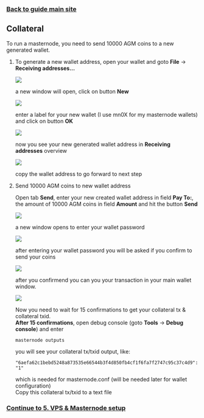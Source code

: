 ### **[Back to guide main site](readme.md)**

## Collateral
To run a masternode, you need to send 10000 AGM coins to a new generated wallet.

1. To generate a new wallet address, open your wallet and goto **File** -> **Receiving addresses...**

    <img src="https://node-support.network/coins/argo/mn-guide/collateral/1.png">
    
    a new window will open, click on button **New**
    
    <img src="https://node-support.network/coins/argo/mn-guide/collateral/2.png">

    enter a label for your new wallet (I use mn0X for my masternode wallets) and click on button **OK**

    <img src="https://node-support.network/coins/argo/mn-guide/collateral/3.png">

    now you see your new generated wallet address in **Receiving addresses** overview

    <img src="https://node-support.network/coins/argo/mn-guide/collateral/4.png">
    
    copy the wallet address to go forward to next step

2. Send 10000 AGM coins to new wallet address

    Open tab **Send**, enter your new created wallet address in field **Pay To:**, the amount of 10000 AGM coins in field **Amount** and    hit the button **Send**
    
    <img src="https://node-support.network/coins/argo/mn-guide/collateral/5.png">
    
    a new window opens to enter your wallet password
    
    <img src="https://node-support.network/coins/argo/mn-guide/collateral/6.png">
    
    after entering your wallet password you will be asked if you confirm to send your coins
    
    <img src="https://node-support.network/coins/argo/mn-guide/collateral/7.png">
    
    after you confirmend you can you your transaction in your main wallet window.
    
    <img src="https://node-support.network/coins/argo/mn-guide/collateral/8.png">
    
    Now you need to wait for 15 confirmations to get your collateral tx & collateral txid.\
    **After 15 confirmations**, open debug console (goto **Tools** -> **Debug console**) and enter
    
    `masternode outputs`
    
    you will see your collateral tx/txid output, like:
    
    `"6aefa62c1bebd5248a873535e66544b3f4d850fb4cf1f6fa7f2747c95c37c4d9": "1"`
    
    which is needed for masternode.conf (will be needed later for wallet configuration)\
    Copy this collateral tx/txid to a text file

### **[Continue to 5. VPS & Masternode setup](mn_guide_create_vps.md)**
